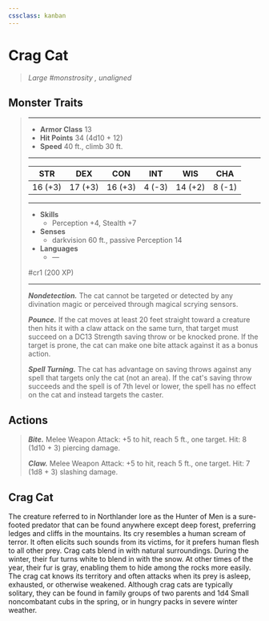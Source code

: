 ```yaml
---
cssclass: kanban
---
```


# Crag Cat
>*Large #monstrosity , unaligned*
## Monster Traits
>___
>- **Armor Class** 13
>- **Hit Points** 34 (4d10 + 12)
>- **Speed** 40 ft., climb 30 ft.
>___
>|STR|DEX|CON|INT|WIS|CHA|
>|:---:|:---:|:---:|:---:|:---:|:---:|
>|16 (+3)|17 (+3)|16 (+3)|4 (-3)|14 (+2)|8 (-1)|
>___
>- **Skills**
>	 - Perception +4, Stealth +7
>- **Senses**
>	 - darkvision 60 ft., passive Perception 14
>- **Languages**
>	 - —
>
> #cr1 (200 XP)
>___
>***Nondetection.*** The cat cannot be targeted or detected by any divination magic or perceived through magical scrying sensors.  
>
>***Pounce.*** If the cat moves at least 20 feet straight toward a creature then hits it with a claw attack on the same turn, that target must succeed on a DC13 Strength saving throw or be knocked prone. If the target is prone, the cat can make one bite attack against it as a bonus action.  
>
>***Spell Turning.*** The cat has advantage on saving throws against any spell that targets only the cat (not an area). If the cat's saving throw succeeds and the spell is of 7th level or lower, the spell has no effect on the cat and instead targets the caster.  
>
## Actions
>***Bite.*** Melee Weapon Attack: +5 to hit, reach 5 ft., one target. Hit: 8 (1d10 + 3) piercing damage.  
>
>***Claw.*** Melee Weapon Attack: +5 to hit, reach 5 ft., one target. Hit: 7 (1d8 + 3) slashing damage.
## Crag Cat
The creature referred to in Northlander lore as the Hunter of Men is a sure-footed predator that can be found anywhere except deep forest, preferring ledges and cliffs in the mountains. Its cry resembles a human scream of terror. It often elicits such sounds from its victims, for it prefers human flesh to all other prey.
Crag cats blend in with natural surroundings. During the winter, their fur turns white to blend in with the snow. At other times of the year, their fur is gray, enabling them to hide among the rocks more easily.
The crag cat knows its territory and often attacks when its prey is asleep, exhausted, or otherwise weakened. Although crag cats are typically solitary, they can be found in family groups of two parents and 1d4 Small noncombatant cubs in the spring, or in hungry packs in severe winter weather.